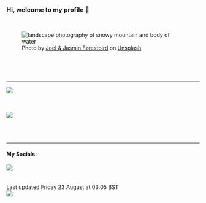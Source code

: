 <h3>Hi, welcome to my profile 👋</h3>

<br />
<figure>
  <img
    src="https://images.unsplash.com/photo-1518873890627-d4b177c06e51?crop=entropy&cs=tinysrgb&fit=max&fm=jpg&ixid=M3wyNzQ3MDB8MHwxfHJhbmRvbXx8fHx8fHx8fDE3MjQzNzUxMTJ8&ixlib=rb-4.0.3&q=80&w=1080&auto=format"
    alt="landscape photography of snowy mountain and body of water" 
  />
  <figcaption>Photo by <a
    href="https://unsplash.com/@theforestbirds?utm_source=Profile%20readme&utm_medium=referral">Joel &amp; Jasmin Førestbird</a> on <a
    href="https://unsplash.com/?utm_source=Profile%20readme&utm_medium=referral">Unsplash</a></figcaption>
</figure>




  <br /><br /><br />

<hr />
<img
  src="https://github-readme-stats.vercel.app/api?username=shanelucy&show_icons=true&theme=calm"
/>
<br /><br /><br />

<img 
  src="https://github-readme-stats.vercel.app/api/top-langs/?username=shanelucy&theme=calm"
/>
<br /><br /><br /><br />
<hr />
<h4>My Socials:</h4>
<a href="https://uk.linkedin.com/in/shane-lucy-4735b616a">
  <img
    src="https://img.shields.io/badge/linkedin%20-%230077B5.svg?&style=for-the-badge&logo=linkedin&logoColor=white"
  />
</a>
<br /><br /><br />
Last updated Friday 23 August at 03:05 BST
<br />
<img
  src="https://github.com/ShaneLucy/ShaneLucy/workflows/README%20build/badge.svg"
/>

